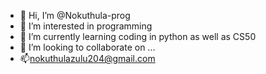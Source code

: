 - 👋 Hi, I’m @Nokuthula-prog
- 👀 I’m interested in programming
- 🌱 I’m currently learning coding in python as well as CS50
- 💞️ I’m looking to collaborate on ...
- 📫nokuthulazulu204@gmail.com

<!---
Nokuthula-prog/Nokuthula-prog is a ✨ special ✨ repository because its `README.md` (this file) appears on your GitHub profile.
You can click the Preview link to take a look at your changes.
--->
